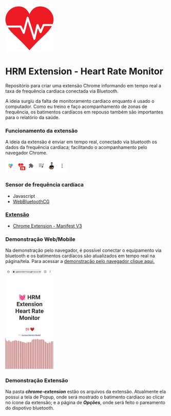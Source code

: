 <img src="/favicon.png" width="150px" />
<h1> HRM Extension - Heart Rate Monitor</h1>

<p>Repositório para criar uma extensão Chrome informando em tempo real a taxa de frequência cardiaca conectada via Bluetooth.<p>

A ideia surgiu da falta de monitoramento cardíaco enquanto é usado o computador. Como eu treino e faço acompanhamento de zonas de frequência, os batimentos cardíacos em repouso também são importantes para o relatório da saúde.

### Funcionamento da extensão
A ideia da extensão é enviar em tempo real, conectado via bluetooth os dados da frequência cardíaca; facilitando o acompanhamento pelo navegador Chrome.

<img src="demo-extensao-hrm-gustavo-kennedy-renkel.png">

### Sensor de frequência cardíaca
 * Javascript
 * <a href="https://github.com/WebBluetoothCG">WebBluetoothCG

### Extensão
  * <a href="https://developer.chrome.com/docs/extensions/mv3/intro/">Chrome Extension - Manifest V3</a>

### Demonstração Web/Mobile
Na demonstração pelo navegador, é possível conectar o equipamento via bluetooth e os batimentos cardíacos são atualizados em tempo real na página/tela. Para acessar a <a href="https://gustavokennedy.github.io/chrome-extension-heart-rate-monitor/"> demonstração pelo navegador clique aqui.</a>

<img src="exemplo-mobile-hrm-gustavo-kennedy-renkel.jpg" width="150px" />

### Demonstração Extensão
Na pasta ***chrome-extension*** estão os arquivos da extensão. Atualmente ela possui a tela de Popup, onde será mostrado o batimento cardíaco ao clicar no ícone da extensão; e a página de ***Opções***, onde será feito o pareamento do dispotivo bluetooth.